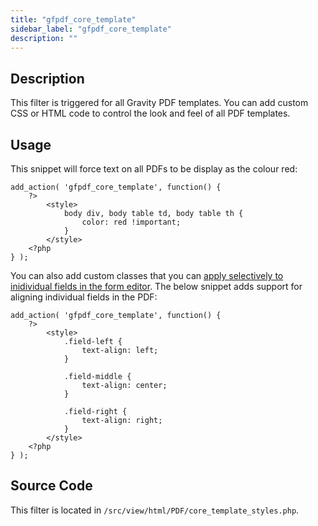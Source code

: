 ```yaml
---
title: "gfpdf_core_template"
sidebar_label: "gfpdf_core_template"
description: ""
---
```


## Description

This filter is triggered for all Gravity PDF templates. You can add custom CSS or HTML code to control the look and feel of all PDF templates.

## Usage

This snippet will force text on all PDFs to be display as the colour red:

```
add_action( 'gfpdf_core_template', function() {
	?>
		<style>
			body div, body table td, body table th {
				color: red !important;
			}
		</style>
	<?php
} );
```

You can also add custom classes that you can [apply selectively to inidividual fields in the form editor](https://docs.gravityforms.com/css-ready-classes/#how-to-use-ready-classes). The below snippet adds support for aligning individual fields in the PDF:

```
add_action( 'gfpdf_core_template', function() {
	?>
		<style>
	        .field-left {
		        text-align: left;
	        }
	
	        .field-middle {
		        text-align: center;
	        }
	
	        .field-right {
		        text-align: right;
	        }
		</style>
	<?php
} );
```

## Source Code

This filter is located in `/src/view/html/PDF/core_template_styles.php`.
